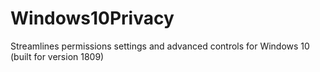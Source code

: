 # Windows10Privacy
Streamlines permissions settings and advanced controls for Windows 10 (built for version 1809)

